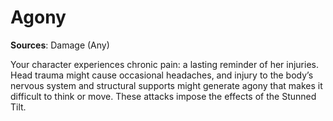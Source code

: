 # Agony
**Sources**: Damage (Any)

Your character experiences chronic pain: a lasting reminder
of her injuries. Head trauma might cause occasional headaches,
and injury to the body’s nervous system and structural supports
might generate agony that makes it difficult to think or move.
These attacks impose the effects of the Stunned Tilt.